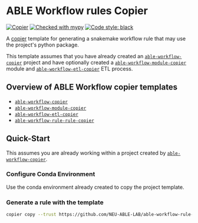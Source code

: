 # ABLE Workflow rules Copier

[![Copier](https://img.shields.io/endpoint?url=https://raw.githubusercontent.com/copier-org/copier/master/img/badge/badge-grayscale-inverted-border-purple.json)](https://github.com/copier-org/copier)
[![Checked with mypy](http://www.mypy-lang.org/static/mypy_badge.svg)](http://mypy-lang.org/)
[![Code style: black](https://img.shields.io/badge/code%20style-black-000000.svg)](https://github.com/psf/black)

A [copier](https://copier.readthedocs.io/en/stable/) template for generating a snakemake workflow rule that may use the project's python package.

This template assumes that you have already created an [`able-workflow-copier`](https://github.com/NEU-ABLE-LAB/able-workflow-copier) project and have optionally created a [`able-workflow-module-copier`](https://github.com/NEU-ABLE-LAB/able-workflow-module-copier) module and [`able-workflow-etl-copier`](https://github.com/NEU-ABLE-LAB/able-workflow-etl-copier) ETL process.

## Overview of ABLE Workflow copier templates

- [`able-workflow-copier`](https://github.com/NEU-ABLE-LAB/able-workflow-copier)
- [`able-workflow-module-copier`](https://github.com/NEU-ABLE-LAB/able-workflow-module-copier)
- [`able-workflow-etl-copier`](https://github.com/NEU-ABLE-LAB/able-workflow-etl-copier)
- [`able-workflow-rule-rule-copier`](https://github.com/NEU-ABLE-LAB/able-workflow-rule-copier)

## Quick-Start

This assumes you are already working within a project created by [`able-workflow-copier`](https://github.com/NEU-ABLE-LAB/able-workflow-copier).

### Configure Conda Environment

Use the conda environment already created to copy the project template.

### Generate a rule with the template

```bash
copier copy --trust https://github.com/NEU-ABLE-LAB/able-workflow-rule-copier.git ./
```
